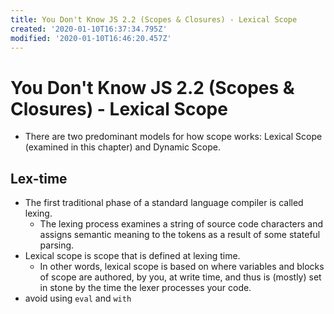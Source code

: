 ```yaml
---
title: You Don't Know JS 2.2 (Scopes & Closures) - Lexical Scope
created: '2020-01-10T16:37:34.795Z'
modified: '2020-01-10T16:46:20.457Z'
---
```


# You Don't Know JS 2.2 (Scopes &amp; Closures) - Lexical Scope

* There are two predominant models for how scope works: Lexical Scope (examined in this chapter) and Dynamic Scope.

## Lex-time

* The first traditional phase of a standard language compiler is called lexing.
  * The lexing process examines a string of source code characters and assigns semantic meaning to the tokens as a result of some stateful parsing.
* Lexical scope is scope that is defined at lexing time.
  * In other words, lexical scope is based on where variables and blocks of scope are authored, by you, at write time, and thus is (mostly) set in stone by the time the lexer processes your code.
* avoid using `eval` and `with`

